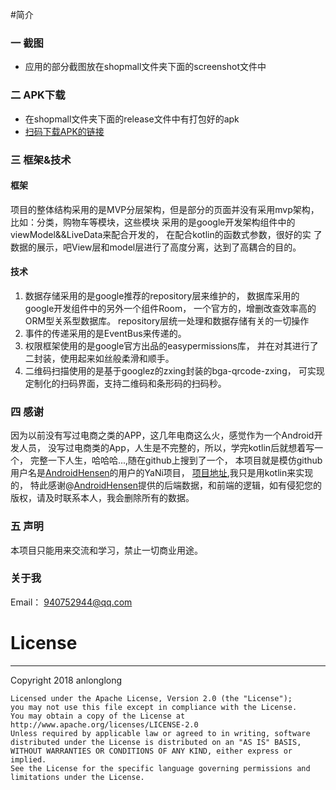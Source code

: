#简介
### 一 截图
- 应用的部分截图放在shopmall文件夹下面的screenshot文件中
### 二 APK下载
- 在shopmall文件夹下面的release文件中有打包好的apk
- [扫码下载APK的链接](https://fir.im/8t1r)
### 三 框架&技术
#### 框架
   项目的整体结构采用的是MVP分层架构，但是部分的页面并没有采用mvp架构，
   比如：分类，购物车等模块，这些模块
   采用的是google开发架构组件中的viewModel&&LiveData来配合开发的，
   在配合kotlin的函数式参数，很好的实
   了数据的展示，吧View层和model层进行了高度分离，达到了高耦合的目的。
#### 技术
1. 数据存储采用的是google推荐的repository层来维护的，
数据库采用的google开发组件中的另外一个组件Room，
一个官方的，增删改查效率高的ORM型关系型数据库。
repository层统一处理和数据存储有关的一切操作
2. 事件的传递采用的是EventBus来传递的。
3. 权限框架使用的是google官方出品的easypermissions库，
并在对其进行了二封装，使用起来如丝般柔滑和顺手。
4. 二维码扫描使用的是基于googlez的zxing封装的bga-qrcode-zxing，
可实现定制化的扫码界面，支持二维码和条形码的扫码秒。
### 四 感谢
因为以前没有写过电商之类的APP，这几年电商这么火，感觉作为一个Android开发人员，
没写过电商类的App，人生是不完整的，所以，学完kotlin后就想着写一个，
完整一下人生，哈哈哈...,随在github上搜到了一个，
本项目就是模仿github用户名是[AndroidHensen](https://github.com/AndroidHensen)的用户的YaNi项目，
[项目地址](https://github.com/AndroidHensen/YaNi),我只是用kotlin来实现的，
特此感谢@[AndroidHensen](https://github.com/AndroidHensen)提供的后端数据，和前端的逻辑，如有侵犯您的版权，请及时联系本人，我会删除所有的数据。
### 五 声明
本项目只能用来交流和学习，禁止一切商业用途。

### 关于我
Email： 940752944@qq.com
# License
-------
Copyright 2018 anlonglong


    Licensed under the Apache License, Version 2.0 (the "License");
    you may not use this file except in compliance with the License.
    You may obtain a copy of the License at
    http://www.apache.org/licenses/LICENSE-2.0
    Unless required by applicable law or agreed to in writing, software
    distributed under the License is distributed on an "AS IS" BASIS,
    WITHOUT WARRANTIES OR CONDITIONS OF ANY KIND, either express or implied.
    See the License for the specific language governing permissions and
    limitations under the License.